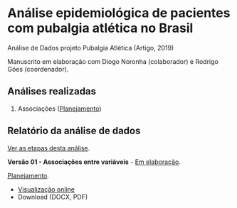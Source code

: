 # Análise epidemiológica de pacientes com pubalgia atlética no Brasil

Análise de Dados projeto Pubalgia Atlética (Artigo, 2019)

Manuscrito em elaboração com Diogo Noronha (colaborador) e Rodrigo Góes (coordenador).

## Análises realizadas

1. Associações ([Planejamento][proj-xxx])
<!-- 2. yyy ([Planejamento][proj-yyy]) -->
<!-- 3. zzz ([Planejamento][proj-zzz]) -->

[proj-xxx]: https://github.com/philsf-biostat/analise_dados_RG_2019/projects/1
[proj-yyy]: https://github.com/philsf-biostat/analise_dados_RG_2019/projects/yyy
[proj-zzz]: https://github.com/philsf-biostat/analise_dados_RG_2019/projects/zzz

## Relatório da análise de dados

[Ver as etapas desta análise][releases].

**Versão 01 - Associações entre variáveis** - [Em elaboração][milestone-prequal].

[Planejamento][v01-project].

- [Visualização online][reportviz-v01]
- Download (DOCX, PDF)
<!-- - [DOCX][docx-v01] -->
<!-- [PDF][pdf-v01] -->

<!-- **Versão 02 - Defesa** - [Em elaboração][milestone-posqual]. -->

<!-- [Planejamento][v02-project]. -->

<!-- - [Visualização online][reportviz-v02] -->
<!-- - Download -->

[releases]: https://github.com/philsf-biostat/analise_dados_RG_2019/releases/
[milestone-prequal]: https://github.com/philsf-biostat/analise_dados_RG_2019/milestone/1
[reportviz-v01]: report/analise_dados_RG_2019-v01.md
[docx-v01]: report/analise_dados_RG_2019-v01.docx?raw=true
[pdf-v01]: report/analise_dados_RG_2019-v01.pdf?raw=true
[v01-project]: https://github.com/philsf-biostat/analise_dados_RG_2019/projects/2

<!-- [milestone-posqual]: https://github.com/philsf-biostat/analise_dados_RG_2019/milestone/xxx -->
<!-- [reportviz-v02]: report/analise_dados_RG_2019-v02.md -->
<!-- [docx-v02]: report/analise_dados_RG_2019-v02.docx?raw=true -->
<!-- [pdf-v02]: report/analise_dados_RG_2019-v02.pdf?raw=true -->
<!-- [v02-project]: https://github.com/philsf-biostat/analise_dados_RG_2019/projects/xxx -->
